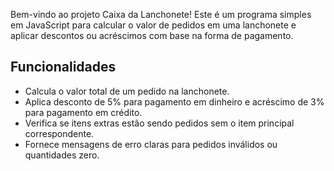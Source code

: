 Bem-vindo ao projeto Caixa da Lanchonete! Este é um programa simples em JavaScript para calcular o valor de pedidos em uma lanchonete e aplicar descontos ou acréscimos com base na forma de pagamento.

## Funcionalidades

- Calcula o valor total de um pedido na lanchonete.
- Aplica desconto de 5% para pagamento em dinheiro e acréscimo de 3% para pagamento em crédito.
- Verifica se itens extras estão sendo pedidos sem o item principal correspondente.
- Fornece mensagens de erro claras para pedidos inválidos ou quantidades zero.
